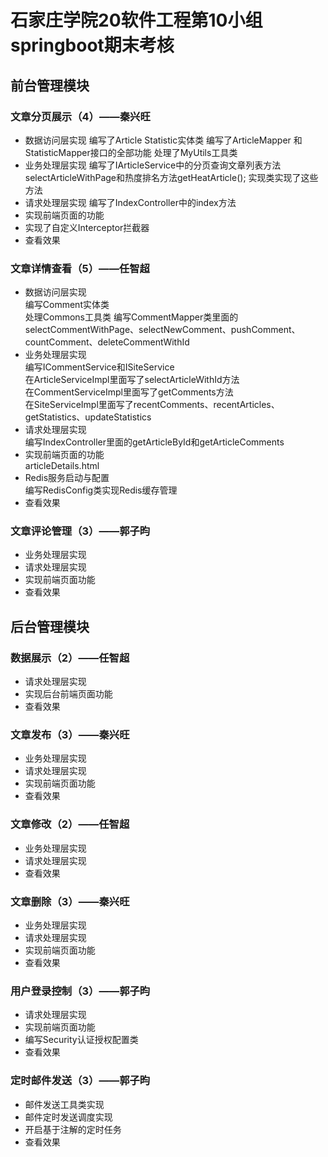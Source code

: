 # 石家庄学院20软件工程第10小组springboot期末考核
## 前台管理模块
### 文章分页展示（4）——秦兴旺
* 数据访问层实现
编写了Article Statistic实体类
编写了ArticleMapper 和StatisticMapper接口的全部功能
处理了MyUtils工具类
* 业务处理层实现
编写了IArticleService中的分页查询文章列表方法selectArticleWithPage和热度排名方法getHeatArticle();
实现类实现了这些方法
* 请求处理层实现
编写了IndexController中的index方法
* 实现前端页面的功能
* 实现了自定义Interceptor拦截器
* 查看效果
### 文章详情查看（5）——任智超
* 数据访问层实现  
编写Comment实体类  
处理Commons工具类
编写CommentMapper类里面的selectCommentWithPage、selectNewComment、pushComment、countComment、deleteCommentWithId
* 业务处理层实现  
编写ICommentService和ISiteService  
在ArticleServiceImpl里面写了selectArticleWithId方法  
在CommentServiceImpl里面写了getComments方法  
在SiteServiceImpl里面写了recentComments、recentArticles、getStatistics、updateStatistics
* 请求处理层实现  
编写IndexController里面的getArticleById和getArticleComments
* 实现前端页面的功能  
articleDetails.html
* Redis服务启动与配置  
编写RedisConfig类实现Redis缓存管理
* 查看效果
### 文章评论管理（3）——郭子昀
* 业务处理层实现
* 请求处理层实现
* 实现前端页面功能
* 查看效果
## 后台管理模块
### 数据展示（2）——任智超
* 请求处理层实现
* 实现后台前端页面功能
* 查看效果
### 文章发布（3）——秦兴旺
* 业务处理层实现
* 请求处理层实现
* 实现前端页面功能
* 查看效果
### 文章修改（2）——任智超
* 业务处理层实现
* 请求处理层实现
* 查看效果
### 文章删除（3）——秦兴旺
* 业务处理层实现
* 请求处理层实现
* 实现前端页面功能
* 查看效果
### 用户登录控制（3）——郭子昀
* 请求处理层实现
* 实现前端页面功能
* 编写Security认证授权配置类
* 查看效果
### 定时邮件发送（3）——郭子昀
* 邮件发送工具类实现
* 邮件定时发送调度实现
* 开启基于注解的定时任务
* 查看效果
